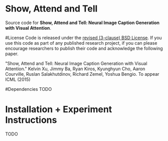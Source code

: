 Show, Attend and Tell
=====================

Source code for **Show, Attend and Tell: Neural Image Caption Generation with Visual Attention**.

#License
Code is released under the [revised (3-clause) BSD License](http://directory.fsf.org/wiki/License:BSD_3Clause). If you use
this code as part of any published research project, if you can please encourage researchers to publish their code and acknowledge
the following paper. 

"Show, Attend and Tell: Neural Image Caption Generation with Visual Attention." Kelvin Xu, Jimmy Ba, Ryan Kiros, Kyunghyun
Cho, Aaron Courville, Ruslan Salakhutdinov, Richard Zemel, Yoshua Bengio. To appear ICML (2015)

#Dependencies
TODO

# Installation + Experiment Instructions
TODO

